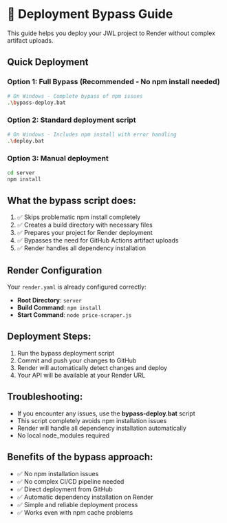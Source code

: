 # 🚀 Deployment Bypass Guide

This guide helps you deploy your JWL project to Render without complex artifact uploads.

## Quick Deployment

### Option 1: Full Bypass (Recommended - No npm install needed)
```bash
# On Windows - Complete bypass of npm issues
.\bypass-deploy.bat
```

### Option 2: Standard deployment script
```bash
# On Windows - Includes npm install with error handling
.\deploy.bat
```

### Option 3: Manual deployment
```bash
cd server
npm install
```

## What the bypass script does:
1. ✅ Skips problematic npm install completely
2. ✅ Creates a build directory with necessary files
3. ✅ Prepares your project for Render deployment
4. ✅ Bypasses the need for GitHub Actions artifact uploads
5. ✅ Render handles all dependency installation

## Render Configuration
Your `render.yaml` is already configured correctly:
- **Root Directory**: `server`
- **Build Command**: `npm install`
- **Start Command**: `node price-scraper.js`

## Deployment Steps:
1. Run the bypass deployment script
2. Commit and push your changes to GitHub
3. Render will automatically detect changes and deploy
4. Your API will be available at your Render URL

## Troubleshooting:
- If you encounter any issues, use the **bypass-deploy.bat** script
- This script completely avoids npm installation issues
- Render will handle all dependency installation automatically
- No local node_modules required

## Benefits of the bypass approach:
- ✅ No npm installation issues
- ✅ No complex CI/CD pipeline needed
- ✅ Direct deployment from GitHub
- ✅ Automatic dependency installation on Render
- ✅ Simple and reliable deployment process
- ✅ Works even with npm cache problems
